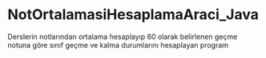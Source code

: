 # NotOrtalamasiHesaplamaAraci_Java
Derslerin notlarından ortalama hesaplayıp 60 olarak belirlenen geçme notuna göre sınıf geçme ve kalma durumlarını hesaplayan program
